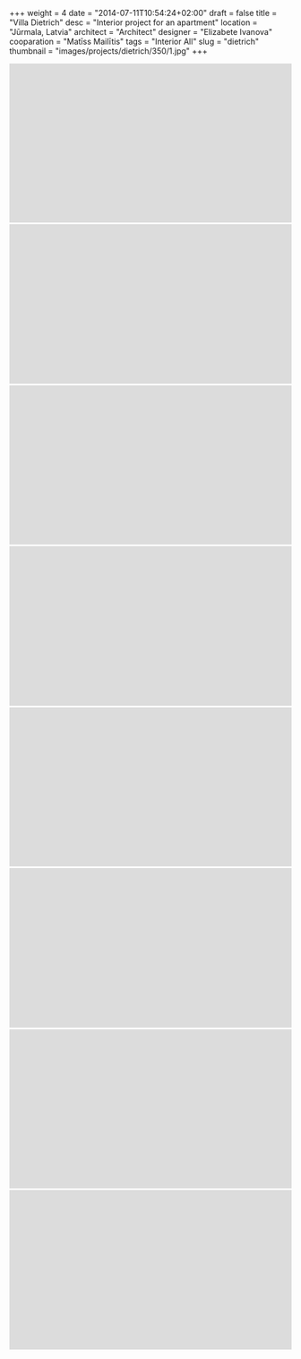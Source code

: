 +++
weight = 4
date = "2014-07-11T10:54:24+02:00"
draft = false
title = "Villa Dietrich"
desc = "Interior project for an apartment"
location = "Jūrmala, Latvia"
architect = "Architect"
designer = "Elizabete Ivanova"
cooparation = "Matīss Mailītis"
tags    = "Interior All"
slug = "dietrich"
thumbnail = "images/projects/dietrich/350/1.jpg"
+++

<img alt="dietrich" src="../../images/placeholder.png" data-sizes="auto" data-src="../../images/projects/dietrich/1100/1.jpg" data-srcset="../../images/projects/dietrich/350/1.jpg 350w, ../../images/projects/dietrich/700/1.jpg 700w, ../../images/projects/dietrich/1100/1.jpg 1100w" class="lazyload" />

<img alt="dietrich" src="../../images/placeholder.png" data-sizes="auto" data-src="../../images/projects/dietrich/1100/6.jpg" data-srcset="../../images/projects/dietrich/350/2.jpg 350w, ../../images/projects/dietrich/700/2.jpg 700w, ../../images/projects/dietrich/1100/2.jpg 1100w" class="lazyload" />

<img alt="dietrich" src="../../images/placeholder.png" data-sizes="auto" data-src="../../images/projects/dietrich/1100/3.jpg" data-srcset="../../images/projects/dietrich/350/3.jpg 350w, ../../images/projects/dietrich/700/3.jpg 700w, ../../images/projects/dietrich/1100/3.jpg 1100w" class="lazyload" />

<img alt="dietrich" src="../../images/placeholder.png" data-sizes="auto" data-src="../../images/projects/dietrich/1100/4.jpg" data-srcset="../../images/projects/dietrich/350/4.jpg 350w, ../../images/projects/dietrich/700/4.jpg 700w, ../../images/projects/dietrich/1100/4.jpg 1100w" class="lazyload" />

<img alt="dietrich" src="../../images/placeholder.png" data-sizes="auto" data-src="../../images/projects/dietrich/1100/5.jpg" data-srcset="../../images/projects/dietrich/350/5.jpg 350w, ../../images/projects/dietrich/700/5.jpg 700w, ../../images/projects/dietrich/1100/5.jpg 1100w" class="lazyload" />

<img alt="dietrich" src="../../images/placeholder.png" data-sizes="auto" data-src="../../images/projects/dietrich/1100/6.jpg" data-srcset="../../images/projects/dietrich/350/6.jpg 350w, ../../images/projects/dietrich/700/6.jpg 700w, ../../images/projects/dietrich/1100/6.jpg 1100w" class="lazyload" />

<img alt="dietrich" src="../../images/placeholder.png" data-sizes="auto" data-src="../../images/projects/dietrich/1100/7.jpg" data-srcset="../../images/projects/dietrich/350/7.jpg 350w, ../../images/projects/dietrich/700/7.jpg 700w, ../../images/projects/dietrich/1100/7.jpg 1100w" class="lazyload" />

<img alt="dietrich" src="../../images/placeholder.png" data-sizes="auto" data-src="../../images/projects/dietrich/1100/8.jpg" data-srcset="../../images/projects/dietrich/350/8.jpg 350w, ../../images/projects/dietrich/700/8.jpg 700w, ../../images/projects/dietrich/1100/8.jpg 1100w" class="lazyload" />


